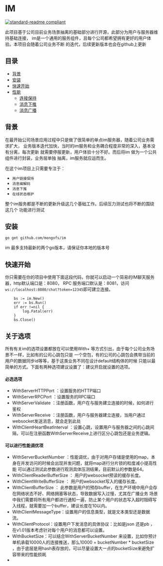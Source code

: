 # IM 

[![standard-readme compliant](https://img.shields.io/badge/readme%20style-standard-brightgreen.svg?style=flat-square)](https://github.com/RichardLitt/standard-readme)


此项目基于公司目前业务场景抽离的基础部分进行开源，此部分为用户与服务器维持基础连接，
im是一个通用的服务组件，且每个公司都希望拥有更好的用户体验。本项目会随着公司业务不断
的迭代，后续更新版本也会在github上更新


## 目录
 - [背景](##背景)
 - [安装](##安装)
 - [快速开始](##快速开始)
 - [性能](##性能)
    - [连接保持](##连接保持)
    - [消息下推](##消息下推)
    - [消息广播](##消息广播)
 
 
## 背景
  在最开始公司场景应用过程中只是做了很简单的单点im服务器，随着公司业务需求扩大，
  业务版本迭代加快，当时的im服务和业务耦合程度非常的深入，基本没有分离，每次更新
  就需要停服更新，用户体验十分不好。而后将im 做为一个公共组件进行封装，业务层单独
  抽离，im服务就应运而生。
  
  在这个im项目上只需要专注于：
  - `用户链接保持`
  - `消息编解码`
  - `消息下推`
  - `在线状态维护`
  
  整个im服务都是不断的更新升级这几个基础工作。后续压力测试也将不断的围绕这几个
  功能进行测试
## 安装
  `go get github.com/mongofs/im`
  
   im 最多支持最新的两个go版本，请保证你本地的版本号
   
   
## 快速开始
你只需要在你的项目中使用下面这段代码，你就可以启动一个简易的IM聊天服务器，http默认端口是：8080，
RPC 服务端口默认是：8081，访问`ws://localhost:8080/chat?token=12345`即可建立连接。
```
    bs := im.New()
	err := bs.Run()
	if err !=nil {
		log.Fatal(err)
	}
	bs.Close()
```


## 关于选项
所有有关im的选项设置都放在可以使用With+ 等方式引出，由于每个公司业务场景不一样，比如有的公司心跳包只是
一个空包，有的公司的心跳包会携带当前的用户的数据同步id等等，基于这类业务不同在设计default结构体的时候
只能以最简单的方式。下面有两种选项建议设置了：建议开启就设置的选项。
#### 必选选项
- WithServerHTTPPort ：设置服务的HTTP端口
- WithServerRPCPort ：设置服务的RPC端口
- WithServerValidate ：注册函数，用户在与服务建立连接的时候，如何进行鉴权
- WithServerReceive ：注册函数，用户与服务器建立连接，当用户通过websocket发送消息，就会走到此处
- WithClientHeartBeatInterval ：设置心跳，设置用户与服务器之间的心跳间隔，可以在注册函数WithServerReceive上进行区分心跳包还是业务逻辑。

#### 可以进行性能调优项
- WithServerBucketNumber ：性能调优，由于对用户存储是使用的map，本身在并发访问的时候会出现并发问题，就将map进行分片锁的粒度减小提高性能
可以通过测试此参数进行观测具体压测结果，目前默认的参数是64。
- WithClientReaderBufferSize ： 用户的websocket预读的缓存长度。
- WithClientWriteBufferSize ： 用户的websocket写入的缓存长度。
- WithClientBufferSize ： 此参数是用户的预存buffer，在生产环境中用户会存在网络状态不好、网络拥塞等状态，导致数据写入过慢，尤其在广播业务
场景中我们需要将所有用户都进行通知一遍，防止某个用户的状态写入超时阻碍写入线程，就需要加一个buffer，建议长度在10以内。
- WithClientMessageType：设置用户的信息类型，就是文本类型还是数据流。
- WithClientProtocol：设置用户下发消息的具体协议：比如是json 还是pb ，在v1.01版本考虑针对每个用户的消息都可以设置。
- WithBucketSize：可以结合WithServerBucketNumber 来设置，比如你预计单机承载10000人的连接推送，那么10000 = bucketNumber * bucketSize
，由于底层是用hash表存放的，可以尽量设置大一点的bucketSize来避免扩容带来的性能损耗
- 











